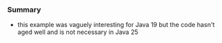 
### Summary

* this example was vaguely interesting for Java 19 but the code hasn't aged well 
and is not necessary in Java 25
